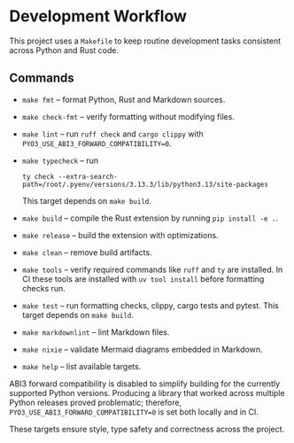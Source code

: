 # Development Workflow

This project uses a `Makefile` to keep routine development tasks consistent
across Python and Rust code.

## Commands

- `make fmt` – format Python, Rust and Markdown sources.

- `make check-fmt` – verify formatting without modifying files.

- `make lint` – run `ruff check` and `cargo clippy` with
  `PYO3_USE_ABI3_FORWARD_COMPATIBILITY=0`.

- `make typecheck` – run

  ```shell
  ty check --extra-search-path=/root/.pyenv/versions/3.13.3/lib/python3.13/site-packages
  ```

  This target depends on `make build`.

- `make build` – compile the Rust extension by running `pip install -e .`.

- `make release` – build the extension with optimizations.

- `make clean` – remove build artifacts.

- `make tools` – verify required commands like `ruff` and `ty` are installed. In
  CI these tools are installed with `uv tool install` before formatting checks
  run.

- `make test` – run formatting checks, clippy, cargo tests and pytest. This
  target depends on `make build`.

- `make markdownlint` – lint Markdown files.

- `make nixie` – validate Mermaid diagrams embedded in Markdown.

- `make help` – list available targets.

ABI3 forward compatibility is disabled to simplify building for the
currently supported Python versions. Producing a library that worked
across multiple Python releases proved problematic; therefore,
`PYO3_USE_ABI3_FORWARD_COMPATIBILITY=0` is set both locally and in CI.

These targets ensure style, type safety and correctness across the project.
